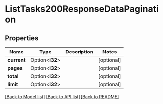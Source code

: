 # ListTasks200ResponseDataPagination

## Properties

Name | Type | Description | Notes
------------ | ------------- | ------------- | -------------
**current** | Option<**i32**> |  | [optional]
**pages** | Option<**i32**> |  | [optional]
**total** | Option<**i32**> |  | [optional]
**limit** | Option<**i32**> |  | [optional]

[[Back to Model list]](../README.md#documentation-for-models) [[Back to API list]](../README.md#documentation-for-api-endpoints) [[Back to README]](../README.md)


